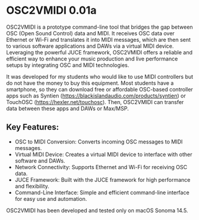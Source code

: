 # OSC2VMIDI 0.01a

OSC2VMIDI is a prototype command-line tool that bridges the gap between OSC (Open Sound Control) data and MIDI. It receives OSC data over Ethernet or Wi-Fi and translates it into MIDI messages, which are then sent to various software applications and DAWs via a virtual MIDI device. Leveraging the powerful JUCE framework, OSC2VMIDI offers a reliable and efficient way to enhance your music production and live performance setups by integrating OSC and MIDI technologies.

It was developed for my students who would like to use MIDI controllers but do not have the money to buy this equipment. Most students have a smartphone, so they can download free or affordable OSC-based controller apps such as Syntien (https://blackislandaudio.com/products/syntien) or TouchOSC (https://hexler.net/touchosc). Then, OSC2VMIDI can transfer data between these apps and DAWs or Max/MSP.

## Key Features:
- OSC to MIDI Conversion: Converts incoming OSC messages to MIDI messages.
- Virtual MIDI Device: Creates a virtual MIDI device to interface with other software and DAWs.
- Network Connectivity: Supports Ethernet and Wi-Fi for receiving OSC data.
- JUCE Framework: Built with the JUCE framework for high performance and flexibility.
- Command-Line Interface: Simple and efficient command-line interface for easy use and automation.

OSC2VMIDI has been developed and tested only on macOS Sonoma 14.5.
